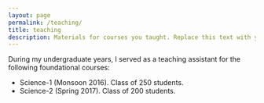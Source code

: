 ```yaml
---
layout: page
permalink: /teaching/
title: teaching
description: Materials for courses you taught. Replace this text with your description.
---
```


During my undergraduate years, I served as a teaching assistant for the following foundational courses:

* Science-1 (Monsoon 2016). Class of 250 students.
* Science-2 (Spring 2017). Class of 200 students.
